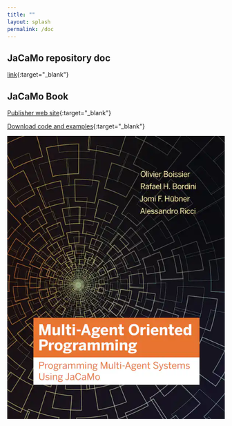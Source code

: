 ```yaml
---
title: ""
layout: splash
permalink: /doc
---
```


## JaCaMo repository doc

[link](http://jacamo-lang.github.io/jacamo/){:target="_blank"}

## JaCaMo Book

  [Publisher web site](https://mitpress.mit.edu/books/multi-agent-oriented-programming){:target="_blank"}

  [Download code and examples](https://jacamo-lang.github.io/documentation/maop-book/readme.html){:target="_blank"}

  ![book cover](jacamo-book-cover.jpg)

